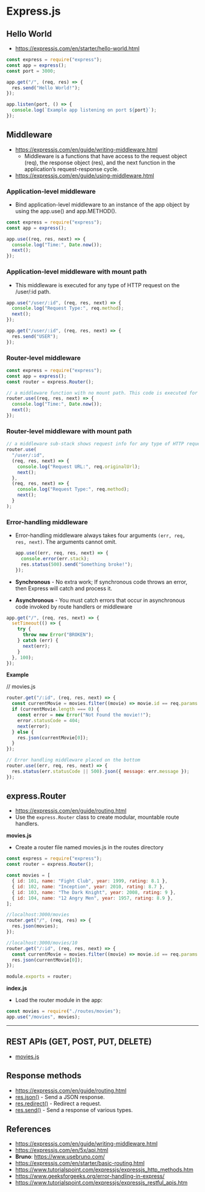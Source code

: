 # Express.js

## Hello World

- https://expressjs.com/en/starter/hello-world.html

```js
const express = require("express");
const app = express();
const port = 3000;

app.get("/", (req, res) => {
  res.send("Hello World!");
});

app.listen(port, () => {
  console.log(`Example app listening on port ${port}`);
});
```

## Middleware

- https://expressjs.com/en/guide/writing-middleware.html
  - Middleware is a functions that have access to the request object (req), the response object (res), and the next function in the application’s request-response cycle.
- https://expressjs.com/en/guide/using-middleware.html

### Application-level middleware

- Bind application-level middleware to an instance of the app object by using the app.use() and app.METHOD().

```js
const express = require("express");
const app = express();

app.use((req, res, next) => {
  console.log("Time:", Date.now());
  next();
});
```

### Application-level middleware with mount path

- This middleware is executed for any type of HTTP request on the /user/:id path.

```js
app.use("/user/:id", (req, res, next) => {
  console.log("Request Type:", req.method);
  next();
});

app.get("/user/:id", (req, res, next) => {
  res.send("USER");
});
```

### Router-level middleware

```js
const express = require("express");
const app = express();
const router = express.Router();

// a middleware function with no mount path. This code is executed for every request to the router
router.use((req, res, next) => {
  console.log("Time:", Date.now());
  next();
});
```

### Router-level middleware with mount path

```js
// a middleware sub-stack shows request info for any type of HTTP request to the /user/:id path
router.use(
  "/user/:id",
  (req, res, next) => {
    console.log("Request URL:", req.originalUrl);
    next();
  },
  (req, res, next) => {
    console.log("Request Type:", req.method);
    next();
  }
);
```

### Error-handling middleware

- Error-handling middleware always takes four arguments `(err, req, res, next)`. The arguments cannot omit.

  ```js
  app.use((err, req, res, next) => {
    console.error(err.stack);
    res.status(500).send("Something broke!");
  });
  ```

- **Synchronous** - No extra work; If synchronous code throws an error, then Express will catch and process it.
- **Asynchronous** - You must catch errors that occur in asynchronous code invoked by route handlers or middleware

```js
app.get("/", (req, res, next) => {
  setTimeout(() => {
    try {
      throw new Error("BROKEN");
    } catch (err) {
      next(err);
    }
  }, 100);
});
```

**Example**

// movies.js

```js
router.get("/:id", (req, res, next) => {
  const currentMovie = movies.filter((movie) => movie.id == req.params.id);
  if (currentMovie.length === 0) {
    const error = new Error("Not Found the movie!!");
    error.statusCode = 404;
    next(error);
  } else {
    res.json(currentMovie[0]);
  }
});

// Error handling middleware placed on the bottom
router.use((err, req, res, next) => {
  res.status(err.statusCode || 500).json({ message: err.message });
});
```

## express.Router

- https://expressjs.com/en/guide/routing.html
- Use the `express.Router` class to create modular, mountable route handlers.

**movies.js**

- Create a router file named movies.js in the routes directory

```js
const express = require("express");
const router = express.Router();

const movies = [
  { id: 101, name: "Fight Club", year: 1999, rating: 8.1 },
  { id: 102, name: "Inception", year: 2010, rating: 8.7 },
  { id: 103, name: "The Dark Knight", year: 2008, rating: 9 },
  { id: 104, name: "12 Angry Men", year: 1957, rating: 8.9 },
];

//localhost:3000/movies
router.get("/", (req, res) => {
  res.json(movies);
});

//localhost:3000/movies/10
router.get("/:id", (req, res, next) => {
  const currentMovie = movies.filter((movie) => movie.id == req.params.id);
  res.json(currentMovie[0]);
});

module.exports = router;
```

**index.js**

- Load the router module in the app:

```js
const movies = require("./routes/movies");
app.use("/movies", movies);
```

<hr />

## REST APIs (GET, POST, PUT, DELETE)

- [movies.js](routes/movies.js)

## Response methods

- https://expressjs.com/en/guide/routing.html
- [res.json()](https://expressjs.com/en/5x/api.html#res.json) - Send a JSON response.
- [res.redirect()](https://expressjs.com/en/5x/api.html#res.redirect) - Redirect a request.
- [res.send()](https://expressjs.com/en/5x/api.html#res.send) - Send a response of various types.

## References

- https://expressjs.com/en/guide/writing-middleware.html
- https://expressjs.com/en/5x/api.html
- **Bruno**: https://www.usebruno.com/
- https://expressjs.com/en/starter/basic-routing.html
- https://www.tutorialspoint.com/expressjs/expressjs_http_methods.htm
- https://www.geeksforgeeks.org/error-handling-in-express/
- https://www.tutorialspoint.com/expressjs/expressjs_restful_apis.htm
